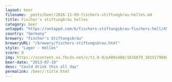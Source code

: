```yaml
---
layout: beer
filename: _posts/beer/2016-11-09-fischers-stiftungbrau-helles.md
title: Fischer's stiftungbräu helles
category: beer
untappd: "https://untappd.com/b/fischers-stiftungsbrau-fischers-hell/498614"
country: "Germany"
brewery: "Fischer's Stiftungsbräu"
breweryURL: "/brewery/fischers-stiftungsbrau.html"
style: "Lager - Helles"
score: 8
img: https://scontent.xx.fbcdn.net/v/t1.0-0/p480x480/1016879_10151798800588745_1406598038_n.jpg?oh=0201d83990ba414a8a85f685206475d2&oe=5A784622
beer-date: "2013-07-19"
desc: "Could drink this all day"
permalink: /beer/:title.html
---
```

